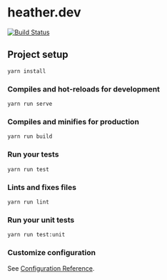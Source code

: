 # heather.dev

[![Build Status](https://travis-ci.com/heatherpekrul/heather.dev.svg?branch=master)](https://travis-ci.com/heatherpekrul/heather.dev)

## Project setup
```
yarn install
```

### Compiles and hot-reloads for development
```
yarn run serve
```

### Compiles and minifies for production
```
yarn run build
```

### Run your tests
```
yarn run test
```

### Lints and fixes files
```
yarn run lint
```

### Run your unit tests
```
yarn run test:unit
```

### Customize configuration
See [Configuration Reference](https://cli.vuejs.org/config/).
